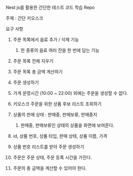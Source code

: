 Nest js를 활용한 간단한 테스트 코드 학습 Repo

주제 : 간단 키오스크

요구 사항

1. 주문 목록에서 음료 추가 / 삭제 기능
   1. 한 종류의 음료 여러 잔을 한 번에 담는 기능

2. 주문 목록 전체 지우기

3. 주문 목록 총 금액 계산하기

4. 주문 생성하기

5. 가게 운영시간 (10:00 ~ 22:00) 외에는 주문을 생성할 수 없다.

6. 키오스크 주문을 위한 상품 후보 리스트 조회하기

7. 상품의 판매 상태 : 판매중, 판매보류, 판매중지
   1. 판매중, 판매보류인 상태의 상품을 화면에 보여준다.

8. id, 상품 번호, 상품 타입, 판매 상태, 상품 이름, 가격

9. 상품 번호 리스트를 받아 주문 생성하기

10. 주문은 주문 상태, 주문 등록 시간을 가진다.

11. 주문의 총 금액을 계산할 수 있어야 한다.
